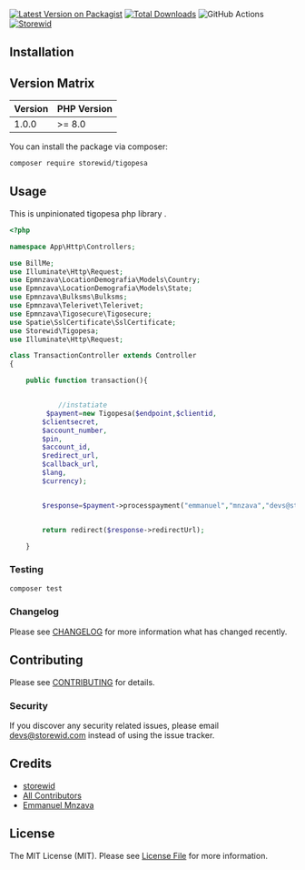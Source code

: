 [![Latest Version on Packagist](https://img.shields.io/packagist/v/storewid/tigopesa.svg?style=flat-square)](https://packagist.org/packages/storewid/tigopesa)
[![Total Downloads](https://img.shields.io/packagist/dt/storewid/tigopesa.svg?style=flat-square)](https://packagist.org/packages/storewid/tigopesa)
![GitHub Actions](https://github.com/storewid/tigopesa/actions/workflows/main.yml/badge.svg)
[![Storewid](https://img.shields.io/badge/Author-Storewid-green)](mailto:devs@storewid.com)

## Installation

## Version Matrix

| Version | PHP Version |
| ------- | ----------- |
| 1.0.0   | >= 8.0      |

You can install the package via composer:

```bash
composer require storewid/tigopesa
```

## Usage

This is unpinionated tigopesa php library .

```php
<?php

namespace App\Http\Controllers;

use BillMe;
use Illuminate\Http\Request;
use Epmnzava\LocationDemografia\Models\Country;
use Epmnzava\LocationDemografia\Models\State;
use Epmnzava\Bulksms\Bulksms;
use Epmnzava\Telerivet\Telerivet;
use Epmnzava\Tigosecure\Tigosecure;
use Spatie\SslCertificate\SslCertificate;
use Storewid\Tigopesa;
use Illuminate\Http\Request;

class TransactionController extends Controller
{

    public function transaction(){


            //instatiate
         $payment=new Tigopesa($endpoint,$clientid,
        $clientsecret,
        $account_number,
        $pin,
        $account_id,
        $redirect_url,
        $callback_url,
        $lang,
        $currency);


        $response=$payment->processpayment("emmanuel","mnzava","devs@storewid.com",4000,"48fhldplofhf".rand(5,100));


        return redirect($response->redirectUrl);

    }

```

### Testing

```bash
composer test
```

### Changelog

Please see [CHANGELOG](CHANGELOG.md) for more information what has changed recently.

## Contributing

Please see [CONTRIBUTING](CONTRIBUTING.md) for details.

### Security

If you discover any security related issues, please email devs@storewid.com instead of using the issue tracker.

## Credits

- [storewid](https://github.com/storewid)
- [All Contributors](../../contributors)
- [Emmanuel Mnzava](https://github.com/dbrax)

## License

The MIT License (MIT). Please see [License File](LICENSE.md) for more information.
